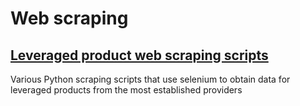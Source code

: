 # Web scraping

## [Leveraged product web scraping scripts]()

Various Python scraping scripts that use selenium to obtain data for leveraged products from the most established providers
